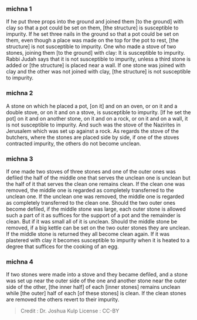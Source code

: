 
### michna 1
If he put three props into the ground and joined them [to the ground] with clay so that a pot could be set on them, [the structure] is susceptible to impurity. If he set three nails in the ground so that a pot could be set on them, even though a place was made on the top for the pot to rest, [the structure] is not susceptible to impurity. One who made a stove of two stones, joining them [to the ground] with clay: It is susceptible to impurity. Rabbi Judah says that it is not susceptible to impurity, unless a third stone is added or [the structure] is placed near a wall. If one stone was joined with clay and the other was not joined with clay, [the structure] is not susceptible to impurity.

### michna 2
A stone on which he placed a pot, [on it] and on an oven, or on it and a double stove, or on it and on a stove, is susceptible to impurity. [If he set the pot] on it and on another stone, on it and on a rock, or on it and on a wall, it is not susceptible to impurity. And such was the stove of the Nazirites in Jerusalem which was set up against a rock. As regards the stove of the butchers, where the stones are placed side by side, if one of the stoves contracted impurity, the others do not become unclean.

### michna 3
If one made two stoves of three stones and one of the outer ones was defiled the half of the middle one that serves the unclean one is unclean but the half of it that serves the clean one remains clean. If the clean one was removed, the middle one is regarded as completely transferred to the unclean one. If the unclean one was removed, the middle one is regarded as completely transferred to the clean one. Should the two outer ones become defiled, if the middle stone was large, each outer stone is allowed such a part of it as suffices for the support of a pot and the remainder is clean. But if it was small all of it is unclean. Should the middle stone be removed, if a big kettle can be set on the two outer stones they are unclean. If the middle stone is returned they all become clean again. If it was plastered with clay it becomes susceptible to impurity when it is heated to a degree that suffices for the cooking of an egg.

### michna 4
If two stones were made into a stove and they became defiled, and a stone was set up near the outer side of the one and another stone near the outer side of the other, [the inner half] of each [inner stones] remains unclean while [the outer] half of each [of these stones] is clean. If the clean stones are removed the others revert to their impurity.

>Credit : Dr. Joshua Kulp
>License : CC-BY